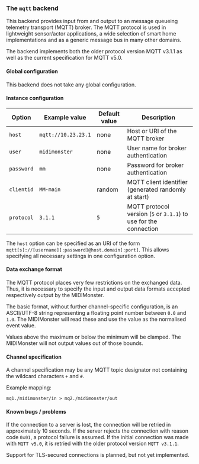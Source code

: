 ### The `mqtt` backend

This backend provides input from and output to an message queueing telemetry transport (MQTT)
broker. The MQTT protocol is used in lightweight sensor/actor applications, a wide selection
of smart home implementations and as a generic message bus in many other domains.

The backend implements both the older protocol version MQTT v3.1.1 as well as the current specification
for MQTT v5.0.

#### Global configuration

This backend does not take any global configuration.

#### Instance configuration

| Option	| Example value		| Default value 	| Description				|
|---------------|-----------------------|-----------------------|---------------------------------------|
| `host`	| `mqtt://10.23.23.1`	| none			| Host or URI of the MQTT broker	|
| `user`	| `midimonster`		| none			| User name for broker authentication	|
| `password`	| `mm`			| none			| Password for broker authentication	|
| `clientid`	| `MM-main`		| random		| MQTT client identifier (generated randomly at start) |
| `protocol`	| `3.1.1`		| `5`			| MQTT protocol version (`5` or `3.1.1`) to use for the connection |

The `host` option can be specified as an URI of the form `mqtt[s]://[username][:password]@host.domain[:port]`.
This allows specifying all necessary settings in one configuration option.

#### Data exchange format

The MQTT protocol places very few restrictions on the exchanged data. Thus, it is necessary to specify the input
and output data formats accepted respectively output by the MIDIMonster.

The basic format, without further channel-specific configuration, is an ASCII/UTF-8 string representing a floating
point number between `0.0` and `1.0`. The MIDIMonster will read these and use the value as the normalised event value.

Values above the maximum or below the minimum will be clamped. The MIDIMonster will not output values out of those
bounds.

#### Channel specification

A channel specification may be any MQTT topic designator not containing the wildcard characters `+` and `#`.

Example mapping: 
```
mq1./midimonster/in > mq2./midimonster/out
```

#### Known bugs / problems

If the connection to a server is lost, the connection will be retried in approximately 10 seconds.
If the server rejects the connection with reason code `0x01`, a protocol failure is assumed. If the initial
connection was made with `MQTT v5.0`, it is retried with the older protocol version `MQTT v3.1.1`.

Support for TLS-secured connections is planned, but not yet implemented.
